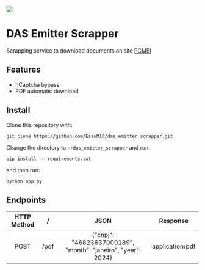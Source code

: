[![](https://img.shields.io/badge/python-3.10+-blue.svg)](https://www.python.org/downloads/release/python-31013/)
# DAS Emitter Scrapper
Scrapping service to download documents on site [PGMEI](https://www8.receita.fazenda.gov.br/SimplesNacional/Aplicacoes/ATSPO/pgmei.app)

## Features
* hCaptcha bypass
* PDF automatic download

## Install
Clone this repository with:
```
git clone https://github.com/EsauM10/das_emitter_scrapper.git
```
Change the directory to ```~/das_emitter_scrapper``` and run:
```
pip install -r requirements.txt
```
and then run:
```
python app.py
```

## Endpoints
| **HTTP Method** |    **/**    |                                 JSON                                 |             Response             |
|:---------------:|:-----------:|:--------------------------------------------------------------------:|----------------------------------|
|       POST      |   /pdf      |     {"cnpj": "46823637000189", "month": "janeiro", "year": 2024}     |         application/pdf          |

